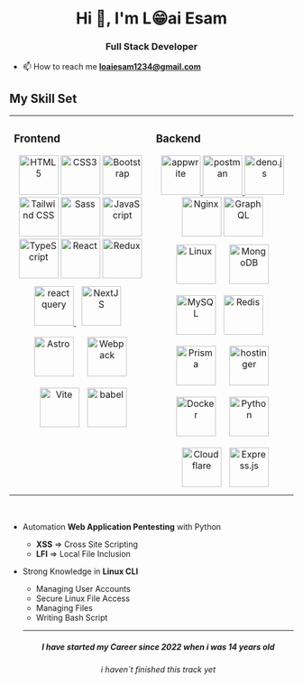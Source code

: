 <h1 align="center">Hi 👋, I'm L😁ai Esam</h1>
<h3 align="center">Full Stack Developer</h3>

-   📫 How to reach me **loaiesam1234@gmail.com**

## My Skill Set

<table><tr><td valign="top" width="50%">

### Frontend

<div align="center">  
<a href="https://en.wikipedia.org/wiki/HTML5" target="_blank"><img  src="https://profilinator.rishav.dev/skills-assets/html5-original-wordmark.svg" alt="HTML5" height="70" /></a>  
<a href="https://www.w3schools.com/css/" target="_blank"><img  src="https://profilinator.rishav.dev/skills-assets/css3-original-wordmark.svg" alt="CSS3" height="70" /></a>   
<a href="https://getbootstrap.com/docs/3.4/javascript/" target="_blank"><img  src="https://profilinator.rishav.dev/skills-assets/bootstrap-plain.svg" alt="Bootstrap" height="70" /></a>  
<a href="https://www.tailwindcss.com/" target="_blank"><img  src="https://profilinator.rishav.dev/skills-assets/tailwindcss.svg" alt="Tailwind CSS" height="70" /></a>  
<a href="https://sass-lang.com/" target="_blank"><img  src="https://profilinator.rishav.dev/skills-assets/sass-original.svg" alt="Sass" height="70" /></a>  
<a href="https://www.javascript.com/" target="_blank"><img  src="https://profilinator.rishav.dev/skills-assets/javascript-original.svg" alt="JavaScript" height="70" /></a>  
<a href="https://www.typescriptlang.org/" target="_blank"><img  src="https://profilinator.rishav.dev/skills-assets/typescript-original.svg" alt="TypeScript" height="70" /></a>  
<a href="https://reactjs.org/" target="_blank"><img  src="https://profilinator.rishav.dev/skills-assets/react-original-wordmark.svg" alt="React" height="70" /></a>  
<a href="https://redux.js.org/" target="_blank"><img  src="https://profilinator.rishav.dev/skills-assets/redux-original.svg" alt="Redux" height="70" /></a>   
<a href="https://react-query-v3.tanstack.com/" target="_blank" rel="noreferrer"> <img src="https://react-query-v3.tanstack.com/_next/static/images/emblem-light-628080660fddb35787ff6c77e97ca43e.svg" alt="react query"height="70"/> </a>
<a href="https://nextjs.org/" target="_blank"><img style="margin: 10px" src="https://profilinator.rishav.dev/skills-assets/nextjs.png" alt="NextJS" height="70" /></a>  
<a href="https://www.astro.build/" target="_blank"><img style="margin: 10px" src="https://profilinator.rishav.dev/skills-assets/astro.svg" alt="Astro" height="70" /></a>  
<a href="https://webpack.js.org/" target="_blank"><img style="margin: 10px" src="https://profilinator.rishav.dev/skills-assets/webpack-original.svg" alt="Webpack" height="70" /></a>  
<a href="https://vitejs.dev/" target="_blank"><img style="margin: 10px" src="https://seeklogo.com/images/V/vite-logo-BFD4283991-seeklogo.com.png" alt="Vite" height="70" /></a> 
<a href="https://babeljs.io/" target="_blank" rel="noreferrer"> <img src="https://user-images.githubusercontent.com/3025322/87547253-bf050400-c6a2-11ea-950a-280311bc6cc8.png" alt="babel"height="70"/> </a>  
</div>
</td><td valign="top" width="50%">

### Backend

<div align="center">  
<a href="https://appwrite.io" target="_blank" rel="noreferrer"> <img src="https://www.vectorlogo.zone/logos/appwriteio/appwriteio-icon.svg" alt="appwrite" height="70"/> </a>  
<a href="https://postman.com" target="_blank" rel="noreferrer"> <img src="https://www.vectorlogo.zone/logos/getpostman/getpostman-icon.svg" alt="postman"  height="70"/> </a>
<a href="https://deno.land/" target="_blank"><img  src="https://upload.wikimedia.org/wikipedia/commons/thumb/e/e8/Deno_2021.svg/1024px-Deno_2021.svg.png" alt="deno.js" height="70" /></a>  
<a href="https://www.nginx.com/" target="_blank"><img  src="https://profilinator.rishav.dev/skills-assets/nginx-original.svg" alt="Nginx" height="70" /></a>  
<a href="https://graphql.org/" target="_blank"> 
<img  src="https://profilinator.rishav.dev/skills-assets/graphql.png" alt="GraphQL" height="70" /></a>
<a href="https://www.linux.org/" target="_blank"><img style="margin: 10px" src="https://profilinator.rishav.dev/skills-assets/linux-original.svg" alt="Linux" height="70" /></a>  
<a href="https://www.mongodb.com/" target="_blank"><img style="margin: 10px" src="https://profilinator.rishav.dev/skills-assets/mongodb-original-wordmark.svg" alt="MongoDB" height="70" /></a>  
<a href="https://www.mysql.com/" target="_blank"><img  src="https://profilinator.rishav.dev/skills-assets/mysql-original-wordmark.svg" alt="MySQL" height="70" /></a>  
<a href="https://redis.io/" target="_blank"><img style="margin: 10px" src="https://profilinator.rishav.dev/skills-assets/redis-original-wordmark.svg" alt="Redis" height="70" ><a>
<a href="https://www.prisma.io/" target="_blank"><img style="margin: 10px" src="https://profilinator.rishav.dev/skills-assets/prisma.png" alt="Prisma" height="70" /></a>  
<a href="https://www.hostinger.com/" target="_blank"><img style="margin: 10px" src="https://www.hostinger.com/logo-400x400.png" alt="hostinger" height="70" /></a>
<a href="https://www.docker.com/" target="_blank"><img style="margin: 10px" src="https://profilinator.rishav.dev/skills-assets/docker-original-wordmark.svg" alt="Docker" height="70" /></a> 
<a href="https://www.python.org/" target="_blank"><img style="margin: 10px" src="https://profilinator.rishav.dev/skills-assets/python-original.svg" alt="Python" height="70" /></a>
<a href="https://www.cloudflare.com/" target="_blank"><img style="margin: 10px" src="https://cdn-icons-png.flaticon.com/512/5969/5969044.png" alt="Cloudflare" height="70" /></a>
<a href="https://expressjs.com/" target="_blank"><img  src="https://user-images.githubusercontent.com/11978772/40430986-a0eb7b92-5e63-11e8-80eb-43fe07f664a6.png" alt="Express.js" height="70" /></a>  
</div>

</table>
<br />

-   Automation **Web Application Pentesting** with Python

    -   **XSS** => Cross Site Scripting
    -   **LFI** => Local File Inclusion

-   Strong Knowledge in **Linux CLI**
    -   Managing User Accounts
    -   Secure Linux File Access
    -   Managing Files
    -   Writing Bash Script
    <hr>
    <h5 align="center">I have started my Career since 2022 when i was 14 years old</h5>
    <h6 align="center">i haven`t finished this track yet</h6>
